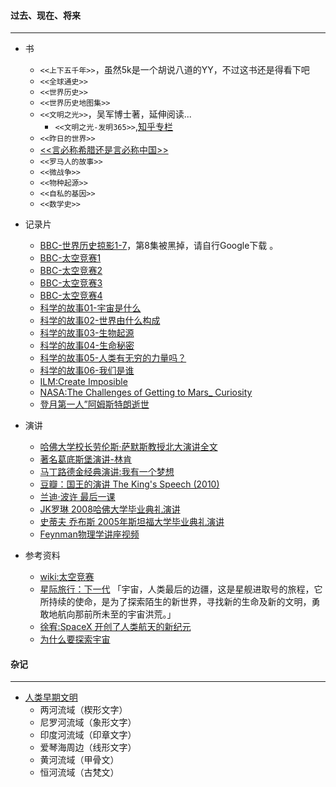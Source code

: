 #### 过去、现在、将来
-------------
- 书
  - `<<上下五千年>>`，虽然5k是一个胡说八道的YY，不过这书还是得看下吧
  - `<<全球通史>>`
  - `<<世界历史>>`
  - `<<世界历史地图集>>`
  - `<<文明之光>>`，吴军博士著，延伸阅读...
    - `<<文明之光-发明365>>`,[知乎专栏](http://zhuanlan.zhihu.com/wujun/19930883) 
  - `<<昨日的世界>>`
  - [<<言必称希腊还是言必称中国>>](http://www.scipark.net/specials/dingbuer_greece_or_china)
  - `<<罗马人的故事>>`
  - `<<微战争>>`
  - `<<物种起源>>`
  - `<<自私的基因>>`
  - `<<数学史>>`

- 记录片
  - [BBC-世界历史掠影1-7](http://tv.sohu.com/s2014/sjlsly/)，第8集被黑掉，请自行Google下载 。
  - [BBC-太空竞赛1](http://my.tv.sohu.com/us/3880729/27864342.shtml)
  - [BBC-太空竞赛2](http://my.tv.sohu.com/us/3880729/27864742.shtml)
  - [BBC-太空竞赛3](http://my.tv.sohu.com/us/3880729/27865066.shtml)
  - [BBC-太空竞赛4](http://my.tv.sohu.com/us/3880729/27865376.shtml)
  - [科学的故事01-宇宙是什么](http://v.pptv.com/show/reaqKIxq1BJ181s.html)
  - [科学的故事02-世界由什么构成](http://v.pptv.com/show/tOibxL4tp1xV49l4.html)
  - [科学的故事03-生物起源](http://v.pptv.com/show/te6yMKSSDEqtK5M.html)
  - [科学的故事04-生命秘密](http://v.pptv.com/show/tvGzMaWTDUuuLJQ.html)
  - [科学的故事05-人类有无穷的力量吗？](http://v.pptv.com/show/vvm7OZ175SOGBGw.html)
  - [科学的故事06-我们是谁](http://v.pptv.com/show/vicia8Op584iaCDAWk.html)
  - [ILM:Create Imposible](http://www.tudou.com/programs/view/qK8KDWUgV0M/)
  - [NASA:The Challenges of Getting to Mars_ Curiosity](http://v.youku.com/v_show/id_XNDE5OTA1MDIw.html)
  - [登月第一人”阿姆斯特朗逝世](http://v.youku.com/v_show/id_XNDQzMzM3ODY4.html?f=18102509)
  

- 演讲
  - [哈佛大学校长劳伦斯·萨默斯教授北大演讲全文](http://www.gotopku.cn/data/detail.php?id=1513)
  - [著名葛底斯堡演讲-林肯](http://v.youku.com/v_show/id_XMTk4MjU3MTAw.html)
  - [马丁路德金经典演讲:我有一个梦想](http://v.youku.com/v_show/id_XNDc0OTExNzY=.html)
  - [豆瓣：国王的演讲 The King's Speech (2010)](http://movie.douban.com/subject/4023638/)
  - [兰迪·波许 最后一课](http://v.youku.com/v_show/id_XMzg2ODI2MjQ=.html)
  - [JK罗琳 2008哈佛大学毕业典礼演讲](http://v.youku.com/v_show/id_XMTEzMDQxMDA4.html)
  - [史蒂夫 乔布斯 2005年斯坦福大学毕业典礼演讲](http://v.youku.com/v_show/id_XMjQ4MzkwMjIw.html)
  - [Feynman物理学讲座视频](http://research.microsoft.com/apps/tools/tuva/)
  
- 参考资料
  - [wiki:太空竞赛](http://zh.wikipedia.org/wiki/太空竞赛)
  - [星际旅行：下一代](http://zh.wikipedia.org/wiki/星艦奇航記：銀河飛龍)	  「宇宙，人类最后的边疆，这是星舰进取号的旅程，它所持续的使命，是为了探索陌生的新世界，寻找新的生命及新的文明，勇敢地航向那前所未至的宇宙洪荒。」
  - [徐宥:SpaceX 开创了人类航天的新纪元](http://blog.youxu.info/2012/05/22/spacex/)
  - [为什么要探索宇宙](http://select.yeeyan.org/view/265546/309669)

#### 杂记
---------
- [人类早期文明](http://www.scipark.net/?p=5667)
  - 两河流域（楔形文字）
  - 尼罗河流域（象形文字）
  - 印度河流域（印章文字）
  - 爱琴海周边（线形文字）
  - 黄河流域（甲骨文）
  - 恒河流域（古梵文）
